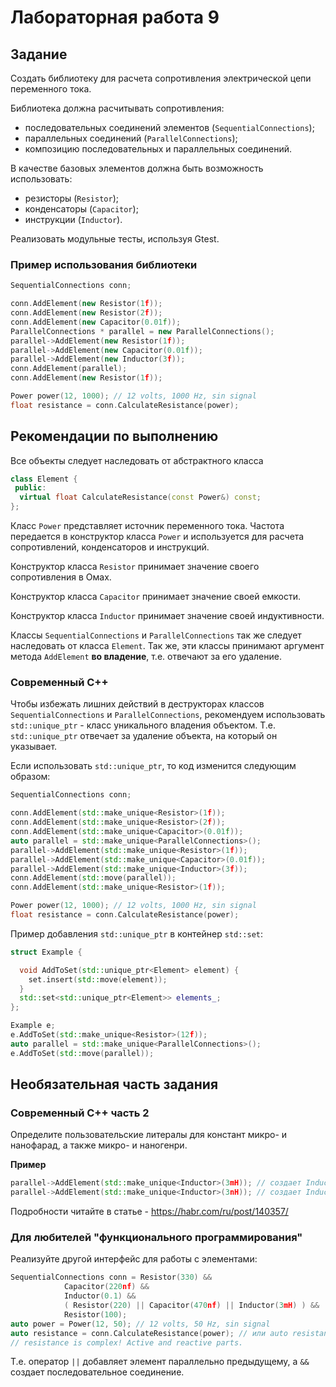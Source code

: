 # Лабораторная работа 9

## Задание
Создать библиотеку для расчета сопротивления электрической цепи переменного тока.

Библиотека должна расчитывать сопротивления:
* последовательных соединений элементов (`SequentialConnections`);
* параллельных соединений (`ParallelConnections`);
* композицию последовательных и параллельных соединений.

В качестве базовых элементов должна быть возможность использовать:
* резисторы (`Resistor`);
* конденсаторы (`Capacitor`);
* инструкции (`Inductor`).

Реализовать модульные тесты, используя Gtest.

### Пример использования библиотеки
```cc
SequentialConnections conn;

conn.AddElement(new Resistor(1f));
conn.AddElement(new Resistor(2f));
conn.AddElement(new Capacitor(0.01f));
ParallelConnections * parallel = new ParallelConnections();
parallel->AddElement(new Resistor(1f));
parallel->AddElement(new Capacitor(0.01f));
parallel->AddElement(new Inductor(3f));
conn.AddElement(parallel);
conn.AddElement(new Resistor(1f));

Power power(12, 1000); // 12 volts, 1000 Hz, sin signal
float resistance = conn.CalculateResistance(power);
```

## Рекомендации по выполнению
Все объекты следует наследовать от абстрактного класса
```cc
class Element {
 public:
  virtual float CalculateResistance(const Power&) const;
};
```

Класс `Power` представляет источник переменного тока. Частота передается в
конструктор класса `Power` и используется для расчета сопротивлений,
конденсаторов и инструкций.

Конструктор класса `Resistor` принимает значение своего сопротивления в Омах.

Конструктор класса `Capacitor` принимает значение своей емкости.

Конструктор класса `Inductor` принимает значение своей индуктивности.

Классы `SequentialConnections` и `ParallelConnections` так же следует
наследовать от класса `Element`. Так же, эти классы принимают аргумент метода
`AddElement` **во владение**, т.е. отвечают за его удаление. 

### Современный C++
Чтобы избежать лишних действий в деструкторах классов `SequentialConnections` и
`ParallelConnections`, рекомендуем использовать `std::unique_ptr` - класс
уникального владения объектом. Т.е. `std::unique_ptr` отвечает за удаление
объекта, на который он указывает.

Если использовать `std::unique_ptr`, то код изменится следующим образом:
```cc
SequentialConnections conn;

conn.AddElement(std::make_unique<Resistor>(1f));
conn.AddElement(std::make_unique<Resistor>(2f));
conn.AddElement(std::make_unique<Capacitor>(0.01f));
auto parallel = std::make_unique<ParallelConnections>();
parallel->AddElement(std::make_unique<Resistor>(1f));
parallel->AddElement(std::make_unique<Capacitor>(0.01f));
parallel->AddElement(std::make_unique<Inductor>(3f));
conn.AddElement(std::move(parallel));
conn.AddElement(std::make_unique<Resistor>(1f));

Power power(12, 1000); // 12 volts, 1000 Hz, sin signal
float resistance = conn.CalculateResistance(power);
```

Пример добавления `std::unique_ptr` в контейнер `std::set`:
```cc
struct Example {

  void AddToSet(std::unique_ptr<Element> element) {
    set.insert(std::move(element));
  }
  std::set<std::unique_ptr<Element>> elements_;
};

Example e;
e.AddToSet(std::make_unique<Resistor>(12f));
auto parallel = std::make_unique<ParallelConnections>();
e.AddToSet(std::move(parallel));
```

## Необязательная часть задания

### Современный C++ часть 2
Определите пользовательские литералы для  констант микро- и нанофарад, а также микро- и наногенри. 

**Пример**
```cc
parallel->AddElement(std::make_unique<Inductor>(3mH)); // создает Inductor в 3 микрогенри
parallel->AddElement(std::make_unique<Inductor>(3nH)); // создает Inductor в 3 наногенри
```

Подробности читайте в статье - https://habr.com/ru/post/140357/

### Для любителей "функционального программирования"
Реализуйте другой интерфейс для работы с элементами:
```cc
SequentialConnections conn = Resistor(330) &&
            Capacitor(220nf) &&
            Inductor(0.1) &&
            ( Resistor(220) || Capacitor(470nf) || Inductor(3mH) ) &&
            Resistor(100);
auto power = Power(12, 50); // 12 volts, 50 Hz, sin signal
auto resistance = conn.CalculateResistance(power); // или auto resistance = conn ~ power;
// resistance is complex! Active and reactive parts.
```
Т.е. оператор `||` добавляет элемент параллельно предыдущему, а `&&` создает последовательное соединение.
